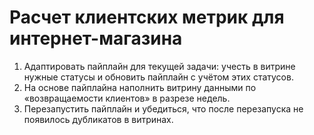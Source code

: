 # Расчет клиентских метрик для интернет-магазина
1. Адаптировать пайплайн для текущей задачи: учесть в витрине нужные статусы и обновить пайплайн с учётом этих статусов.
2. На основе пайплайна наполнить витрину данными по «возвращаемости клиентов» в разрезе недель.
3. Перезапустить пайплайн и убедиться, что после перезапуска не появилось дубликатов в витринах.
